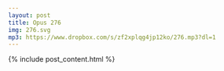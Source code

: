 ```yaml
---
layout: post
title: Opus 276
img: 276.svg
mp3: https://www.dropbox.com/s/zf2xplqg4jp12ko/276.mp3?dl=1
---
```


{% include post_content.html %}
